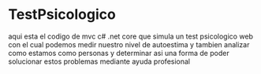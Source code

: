 # TestPsicologico
aqui esta el codigo de mvc c# .net core que simula un test psicologico web con el cual podemos medir nuestro nivel de autoestima
y tambien analizar como estamos como personas y determinar asi una forma de poder solucionar estos problemas mediante ayuda profesional
